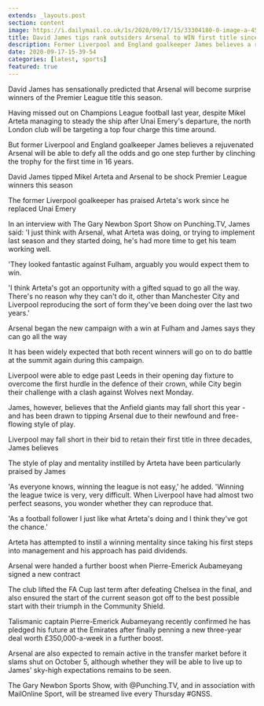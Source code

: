 ```yaml
---
extends: _layouts.post
section: content
image: https://i.dailymail.co.uk/1s/2020/09/17/15/33304180-0-image-a-45_1600353326238.jpg 
title: David James tips rank outsiders Arsenal to WIN first title since 2004 this season 
description: Former Liverpool and England goalkeeper James believes a rejuvenated Arsenal will be able to defy all the odds and clinch the trophy for the first time in 16 years. 
date: 2020-09-17-15-39-54 
categories: [latest, sports] 
featured: true 
--- 
```

David James has sensationally predicted that Arsenal will become surprise winners of the Premier League title this season.

Having missed out on Champions League football last year, despite Mikel Arteta managing to steady the ship after Unai Emery's departure, the north London club will be targeting a top four charge this time around.

But former Liverpool and England goalkeeper James believes a rejuvenated Arsenal will be able to defy all the odds and go one step further by clinching the trophy for the first time in 16 years.

David James tipped Mikel Arteta and Arsenal to be shock Premier League winners this season

The former Liverpool goalkeeper has praised Arteta's work since he replaced Unai Emery

In an interview with The Gary Newbon Sport Show on Punching.TV, James said: 'I just think with Arsenal, what Arteta was doing, or trying to implement last season and they started doing, he's had more time to get his team working well. 

'They looked fantastic against Fulham, arguably you would expect them to win. 

'I think Arteta's got an opportunity with a gifted squad to go all the way. There's no reason why they can't do it, other than Manchester City and Liverpool reproducing the sort of form they've been doing over the last two years.'

Arsenal began the new campaign with a win at Fulham and James says they can go all the way

It has been widely expected that both recent winners will go on to do battle at the summit again during this campaign. 

Liverpool were able to edge past Leeds in their opening day fixture to overcome the first hurdle in the defence of their crown, while City begin their challenge with a clash against Wolves next Monday.

James, however, believes that the Anfield giants may fall short this year - and has been drawn to tipping Arsenal due to their newfound and free-flowing style of play.

Liverpool may fall short in their bid to retain their first title in three decades, James believes

The style of play and mentality instilled by Arteta have been particularly praised by James 

'As everyone knows, winning the league is not easy,' he added. 'Winning the league twice is very, very difficult. When Liverpool have had almost two perfect seasons, you wonder whether they can reproduce that. 

'As a football follower I just like what Arteta's doing and I think they've got the chance.'

Arteta has attempted to instil a winning mentality since taking his first steps into management and his approach has paid dividends. 

Arsenal were handed a further boost when Pierre-Emerick Aubameyang signed a new contract

The club lifted the FA Cup last term after defeating Chelsea in the final, and also ensured the start of the current season got off to the best possible start with their triumph in the Community Shield. 

Talismanic captain Pierre-Emerick Aubameyang recently confirmed he has pledged his future at the Emirates after finally penning a new three-year deal worth £350,000-a-week in a further boost.

Arsenal are also expected to remain active in the transfer market before it slams shut on October 5, although whether they will be able to live up to James' sky-high expectations remains to be seen.   

The Gary Newbon Sports Show, with @Punching.TV, and in association with MailOnline Sport, will be streamed live every Thursday #GNSS.

